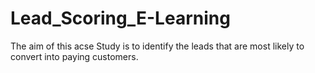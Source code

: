 # Lead_Scoring_E-Learning
The aim of this acse Study is to identify the leads that are most likely to convert into paying customers.

